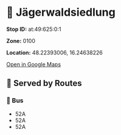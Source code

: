 # 🚉 Jägerwaldsiedlung


**Stop ID:** at:49:625:0:1

**Zone:** 0100

**Location:** 48.22393006, 16.24638226

[Open in Google Maps](https://www.google.com/maps?q=48.22393006,16.24638226)

## 🚆 Served by Routes

### 🚌 Bus
- 52A
- 52A
- 52A